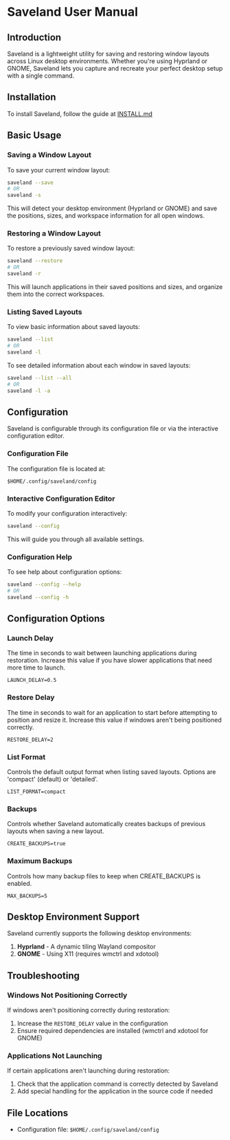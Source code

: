 # Saveland User Manual

## Introduction

Saveland is a lightweight utility for saving and restoring window layouts across Linux desktop environments. Whether you're using Hyprland or GNOME, Saveland lets you capture and recreate your perfect desktop setup with a single command.

## Installation

To install Saveland, follow the guide at [INSTALL.md](INSTALL.md)

## Basic Usage

### Saving a Window Layout

To save your current window layout:

```bash
saveland --save
# OR
saveland -s
```

This will detect your desktop environment (Hyprland or GNOME) and save the positions, sizes, and workspace information for all open windows.

### Restoring a Window Layout

To restore a previously saved window layout:

```bash
saveland --restore
# OR
saveland -r
```

This will launch applications in their saved positions and sizes, and organize them into the correct workspaces.

### Listing Saved Layouts

To view basic information about saved layouts:

```bash
saveland --list
# OR
saveland -l
```

To see detailed information about each window in saved layouts:

```bash
saveland --list --all
# OR
saveland -l -a
```

## Configuration

Saveland is configurable through its configuration file or via the interactive configuration editor.

### Configuration File

The configuration file is located at:
```
$HOME/.config/saveland/config
```

### Interactive Configuration Editor

To modify your configuration interactively:

```bash
saveland --config
```

This will guide you through all available settings.

### Configuration Help

To see help about configuration options:

```bash
saveland --config --help
# OR
saveland --config -h
```

## Configuration Options

### Launch Delay

The time in seconds to wait between launching applications during restoration. Increase this value if you have slower applications that need more time to launch.

```
LAUNCH_DELAY=0.5
```

### Restore Delay

The time in seconds to wait for an application to start before attempting to position and resize it. Increase this value if windows aren't being positioned correctly.

```
RESTORE_DELAY=2
```

### List Format

Controls the default output format when listing saved layouts. Options are 'compact' (default) or 'detailed'.

```
LIST_FORMAT=compact
```

### Backups

Controls whether Saveland automatically creates backups of previous layouts when saving a new layout.

```
CREATE_BACKUPS=true
```

### Maximum Backups

Controls how many backup files to keep when CREATE_BACKUPS is enabled.

```
MAX_BACKUPS=5
```

## Desktop Environment Support

Saveland currently supports the following desktop environments:

1. **Hyprland** - A dynamic tiling Wayland compositor
2. **GNOME** - Using X11 (requires wmctrl and xdotool)

## Troubleshooting

### Windows Not Positioning Correctly

If windows aren't positioning correctly during restoration:

1. Increase the `RESTORE_DELAY` value in the configuration
2. Ensure required dependencies are installed (wmctrl and xdotool for GNOME)

### Applications Not Launching

If certain applications aren't launching during restoration:

1. Check that the application command is correctly detected by Saveland
2. Add special handling for the application in the source code if needed

## File Locations

- Configuration file: `$HOME/.config/saveland/config`